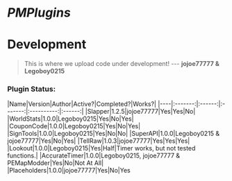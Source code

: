 # <b><i>PMPlugins</i></b>
# Development

> This is where we upload code under development!
--- <b>jojoe77777 & Legoboy0215</b>

<h3>Plugin Status:</h3>
|Name|Version|Author|Active?|Completed?|Works?|
|----|:-------:|:------:|:-------:|:----------:|:------:|
|Slapper|1.2.5|jojoe77777|Yes|Yes|No|
|WorldStats|1.0.0|Legoboy0215|Yes|No|Yes|
|CouponCode|1.0.0|Legoboy0215|Yes|No|Yes|
|SignTools|1.0.0|Legoboy0215|Yes|No|No|
|SuperAPI|1.0.0|Legoboy0215 & jojoe77777|Yes|No|Yes|
|TellRaw|1.0.3|jojoe77777|Yes|Yes|Yes|
|Lookout|1.0.0|Legoboy0215|Yes|Half|Timer works, but not tested functions.|
|AccurateTimer|1.0.0|Legoboy0215, jojoe77777 & PEMapModder|Yes|No|Not At All|
|Placeholders|1.0.0|jojoe77777|Yes|No|Yes
